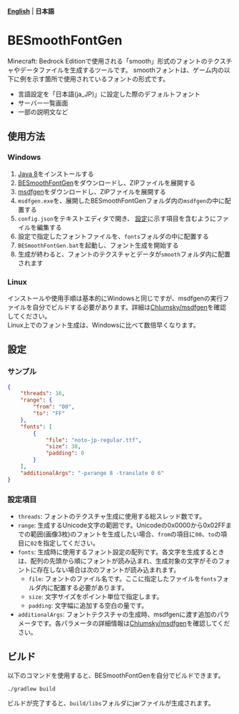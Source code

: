 **[English](README.md)** | **日本語**

# BESmoothFontGen
Minecraft: Bedrock Editionで使用される「smooth」形式のフォントのテクスチャやデータファイルを生成するツールです。
smoothフォントは、ゲーム内の以下に例を示す箇所で使用されているフォントの形式です。
- 言語設定を「日本語(ja_JP)」に設定した際のデフォルトフォント
- サーバー一覧画面
- 一部の説明文など

## 使用方法
### Windows
1. [Java 8](https://www.java.com/download/)をインストールする
2.  [BESmoothFontGen](https://github.com/KabanFriends/BESmoothFontGen/releases/latest)をダウンロードし、ZIPファイルを展開する
3. [msdfgen](https://github.com/Chlumsky/msdfgen/releases/latest)をダウンロードし、ZIPファイルを展開する
4. `msdfgen.exe`を、展開したBESmoothFontGenフォルダ内の`msdfgen`の中に配置する
5. `config.json`をテキストエディタで開き、 [設定](#configuration)に示す項目を含むようにファイルを編集する
6. 設定で指定したフォントファイルを、`fonts`フォルダの中に配置する
7. `BESmoothFontGen.bat`を起動し、フォント生成を開始する
8. 生成が終わると、フォントのテクスチャとデータが`smooth`フォルダ内に配置されます

### Linux
インストールや使用手順は基本的にWindowsと同じですが、msdfgenの実行ファイルを自分でビルドする必要があります。詳細は[Chlumsky/msdfgen](https://github.com/Chlumsky/msdfgen)を確認してください。  
Linux上でのフォント生成は、Windowsに比べて数倍早くなります。

## 設定
### サンプル
```json
{
    "threads": 16,
    "range": {
        "from": "00",
        "to": "FF"
    },
    "fonts": [
        {
            "file": "noto-jp-regular.ttf",
            "size": 38,
            "padding": 0
        }
    ],
    "additionalArgs": "-pxrange 8 -translate 0 6"
}
```

### 設定項目
- `threads`: フォントのテクスチャ生成に使用する総スレッド数です。
- `range`: 生成するUnicode文字の範囲です。Unicodeの0x0000から0x02FFまでの範囲(画像3枚)のフォントを生成したい場合、`from`の項目に`00`、`to`の項目に`02`を指定してください。
- `fonts`: 生成時に使用するフォント設定の配列です。各文字を生成するときは、配列の先頭から順にフォントが読み込まれ、生成対象の文字がそのフォントに存在しない場合は次のフォントが読み込まれます。
    - `file`: フォントのファイル名です。ここに指定したファイルを`fonts`フォルダ内に配置する必要があります。
    - `size`: 文字サイズをポイント単位で指定します。
    - `padding`: 文字幅に追加する空白の量です。
- `additionalArgs`: フォントテクスチャの生成時、msdfgenに渡す追加のパラメータです。各パラメータの詳細情報は[Chlumsky/msdfgen](https://github.com/Chlumsky/msdfgen)を確認してください。

## ビルド
以下のコマンドを使用すると、BESmoothFontGenを自分でビルドできます。
```shell
./gradlew build
```
ビルドが完了すると、`build/libs`フォルダにjarファイルが生成されます。

